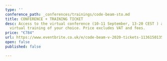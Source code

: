 ```yaml
---
type: ''
conference_path: _conferences/trainings/code-beam-sto.md
title: CONFERENCE + TRAINING TICKET
desc: Access to the virtual conference (10-11 September, 13-20 CEST ) and a 3-day
  virtual training of your choice. Price excludes VAT and fees.
price: "€784"
url: https://www.eventbrite.co.uk/e/code-beam-v-2020-tickets-113615013564
open: false
published: false

---
```

